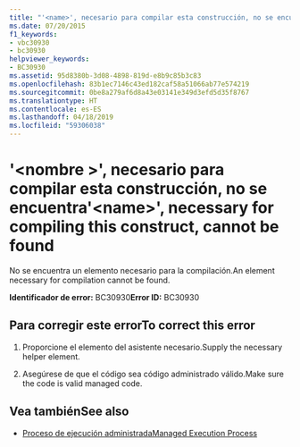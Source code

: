 ```yaml
---
title: "'<name>', necesario para compilar esta construcción, no se encuentra"
ms.date: 07/20/2015
f1_keywords:
- vbc30930
- bc30930
helpviewer_keywords:
- BC30930
ms.assetid: 95d8380b-3d08-4898-819d-e8b9c85b3c83
ms.openlocfilehash: 83b1ec7146c43ed182caf58a51066ab77e574219
ms.sourcegitcommit: 0be8a279af6d8a43e03141e349d3efd5d35f8767
ms.translationtype: HT
ms.contentlocale: es-ES
ms.lasthandoff: 04/18/2019
ms.locfileid: "59306038"
---
```

# <a name="name-necessary-for-compiling-this-construct-cannot-be-found"></a><span data-ttu-id="b208f-102">'\<nombre >', necesario para compilar esta construcción, no se encuentra</span><span class="sxs-lookup"><span data-stu-id="b208f-102">'\<name>', necessary for compiling this construct, cannot be found</span></span>
<span data-ttu-id="b208f-103">No se encuentra un elemento necesario para la compilación.</span><span class="sxs-lookup"><span data-stu-id="b208f-103">An element necessary for compilation cannot be found.</span></span>  
  
 <span data-ttu-id="b208f-104">**Identificador de error:** BC30930</span><span class="sxs-lookup"><span data-stu-id="b208f-104">**Error ID:** BC30930</span></span>  
  
## <a name="to-correct-this-error"></a><span data-ttu-id="b208f-105">Para corregir este error</span><span class="sxs-lookup"><span data-stu-id="b208f-105">To correct this error</span></span>  
  
1. <span data-ttu-id="b208f-106">Proporcione el elemento del asistente necesario.</span><span class="sxs-lookup"><span data-stu-id="b208f-106">Supply the necessary helper element.</span></span>  
  
2. <span data-ttu-id="b208f-107">Asegúrese de que el código sea código administrado válido.</span><span class="sxs-lookup"><span data-stu-id="b208f-107">Make sure the code is valid managed code.</span></span>  
  
## <a name="see-also"></a><span data-ttu-id="b208f-108">Vea también</span><span class="sxs-lookup"><span data-stu-id="b208f-108">See also</span></span>

- [<span data-ttu-id="b208f-109">Proceso de ejecución administrada</span><span class="sxs-lookup"><span data-stu-id="b208f-109">Managed Execution Process</span></span>](../../standard/managed-execution-process.md)
